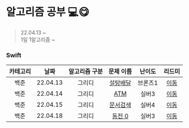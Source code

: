 # 알고리즘 공부 💻😋 
> 22.04.13 ~        
> 1일 1알고리즘 ~     

### Swift
| 카테고리 | 날짜 | 알고리즘 구분 | 문제 이름 | 난이도 | 리드미 |  
| :----------: | :----------: | :----------: | :----------: | :----------: | :----------: | 
| 백준 | 22.04.13 | 그리디 | [설탕배달](https://www.acmicpc.net/problem/2839) | 브론즈1 | [이동](Swift/Greedy/readme/BOJ2839.md) |
| 백준 | 22.04.14 | 그리디 | [ATM](https://www.acmicpc.net/problem/11399) | 실버3 | [이동](Swift/Greedy/readme/BOJ11399.md) |
| 백준 | 22.04.15 | 그리디 | [문서검색](https://www.acmicpc.net/problem/1543) | 실버4 | [이동](Swift/Greedy/readme/BOJ1543.md) |
| 백준 | 22.04.18 | 그리디 | [동전 0](https://www.acmicpc.net/problem/11047) | 실버3 | [이동](Swift/Greedy/readme/BOJ11047.md) |
